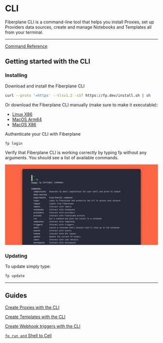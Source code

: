 # CLI

Fiberplane CLI is a command-line tool that helps you install Proxies, set up Providers data sources, create and manage Notebooks and Templates all from your terminal.

---

[Command Reference](cli/reference) 

## Getting started with the CLI

### Installing

Download and install the Fiberplane CLI

```bash
curl --proto '=https' --tlsv1.2 -sSf https://fp.dev/install.sh | sh
```

Or download the Fiberplane CLI manually (make sure to make it executable):

- [Linux X86](https://fp.dev/fp/latest/x86_64-unknown-linux-gnu/fp)
- [MacOS Arm64](https://fp.dev/fp/latest/aarch64-apple-darwin/fp)
- [MacOS X86](https://fp.dev/fp/latest/x86_64-apple-darwin/fp)

Authenticate your CLI with Fiberplane

```bash
fp login
```

Verify that Fiberplane CLI is working correctly by typing fp without any arguments. You should see a list of available commands.

![og-image_Best practices for observability (13).png](./cli/og-image_Best_practices_for_observability_(13).png)

### Updating

To update simply type:

```bash
fp update
```

---

## Guides

[Create Proxies with the CLI](Quickstart%20cce7b6fa53144989b6835feb900e32dc.md)

[Create Templates with the CLI](Templates%201a94513cc97445459eb6c5789210dc13/Working%20with%20templates%20d2e5324c62d04eb58eb48f16bfb21b97.md)

[Create Webhook triggers with the CLI](Templates%201a94513cc97445459eb6c5789210dc13/Working%20with%20triggers%20173525d4dc9b4ff8af4dca5c0e30f691.md)

[`fp run and` Shell to Cell](CLI%20884c99ffa0f5440c9fb2660a32991afb/fp%20run%20and%20Shell%20to%20Cell%20704e1a1e5b4c4f1691c1683f2177f933.md)
